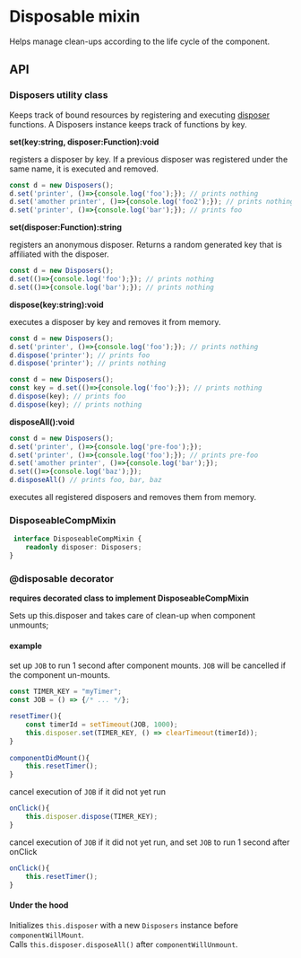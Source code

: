 # Disposable mixin

Helps manage clean-ups according to the life cycle of the component. 

## API
  
### Disposers utility class

Keeps track of bound resources by registering and executing [disposer](https://en.wikipedia.org/wiki/Dispose_pattern) functions.
A Disposers instance keeps track of functions by key.

**set(key:string, disposer:Function):void**

registers a disposer by key. If a previous disposer was registered under the same name, it is executed and removed.

```ts
const d = new Disposers();
d.set('printer', ()=>{console.log('foo');}); // prints nothing
d.set('amother printer', ()=>{console.log('foo2');}); // prints nothing
d.set('printer', ()=>{console.log('bar');}); // prints foo
```
**set(disposer:Function):string**

registers an anonymous disposer. Returns a random generated key that is affiliated with the disposer.

```ts
const d = new Disposers();
d.set(()=>{console.log('foo');}); // prints nothing
d.set(()=>{console.log('bar');}); // prints nothing
```

**dispose(key:string):void**

executes a disposer by key and removes it from memory.
```ts
const d = new Disposers();
d.set('printer', ()=>{console.log('foo');}); // prints nothing
d.dispose('printer'); // prints foo
d.dispose('printer'); // prints nothing
```
```ts
const d = new Disposers();
const key = d.set(()=>{console.log('foo');}); // prints nothing
d.dispose(key); // prints foo
d.dispose(key); // prints nothing
```
**disposeAll():void**
```ts
const d = new Disposers();
d.set('printer', ()=>{console.log('pre-foo');});
d.set('printer', ()=>{console.log('foo');}); // prints pre-foo
d.set('amother printer', ()=>{console.log('bar');}); 
d.set(()=>{console.log('baz');});
d.disposeAll() // prints foo, bar, baz
```

executes all registered disposers and removes them from memory.


### DisposeableCompMixin
```ts
 interface DisposeableCompMixin {
    readonly disposer: Disposers;
}
```

### @disposable decorator
**requires decorated class to implement DisposeableCompMixin**

Sets up this.disposer and takes care of clean-up when component unmounts;

#### example

set up `JOB` to run 1 second after component mounts. `JOB` will be cancelled if the component un-mounts.

```ts
const TIMER_KEY = "myTimer";
const JOB = () => {/* ... */};

resetTimer(){
	const timerId = setTimeout(JOB, 1000);
	this.disposer.set(TIMER_KEY, () => clearTimeout(timerId));
}
 
componentDidMount(){
    this.resetTimer();
}
```

cancel execution of `JOB` if it did not yet run
```ts
onClick(){
	this.disposer.dispose(TIMER_KEY);
}
```

cancel execution of `JOB` if it did not yet run, and set `JOB` to run 1 second after onClick
```ts
onClick(){
	this.resetTimer();
}
```


#### Under the hood
Initializes `this.disposer` with a new `Disposers` instance before `componentWillMount`.  
Calls `this.disposer.disposeAll()` after `componentWillUnmount`.


